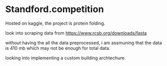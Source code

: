 # Standford.competition


Hosted on kaggle, the project is protein folding. 


look into scraping data from https://www.rcsb.org/downloads/fasta 

without having the all the data preprocessed, i am assmuning that the data is 410 mb which may not be enough for total data.

looking into implementing a custom building archtechure. 
